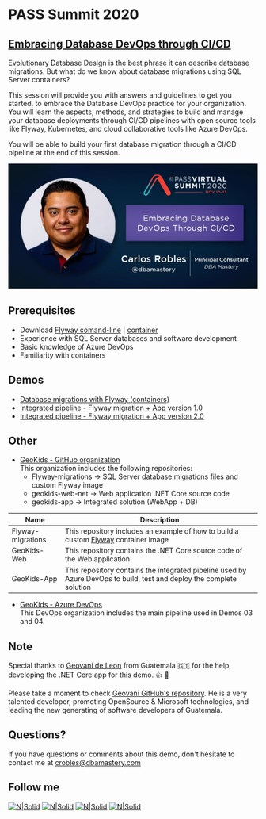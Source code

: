 # PASS Summit 2020
## [Embracing Database DevOps through CI/CD](https://www.pass.org/summit/2020/Learn/Session-Details/sid/104708)

Evolutionary Database Design is the best phrase it can describe database migrations. But what do we know about database migrations using SQL Server containers?

This session will provide you with answers and guidelines to get you started, to embrace the Database DevOps practice for your organization. You will learn the aspects, methods, and strategies to build and manage your database deployments through CI/CD pipelines with open source tools like Flyway, Kubernetes, and cloud collaborative tools like Azure DevOps.

You will be able to build your first database migration through a CI/CD pipeline at the end of this session.

[![N|Solid](./Summit-CarlosRobles-1.png)](https://bit.ly/2P33nGz)

## **Prerequisites**  
* Download [Flyway comand-line](https://flywaydb.org/download/) | [container](https://hub.docker.com/r/flyway/flyway)
* Experience with SQL Server databases and software development
* Basic knowledge of Azure DevOps
* Familiarity with containers

## **Demos**  
* [Database migrations with Flyway (containers)](Demo_01)
* [Integrated pipeline - Flyway migration + App version 1.0](Demo_02)
* [Integrated pipeline - Flyway migration + App version 2.0](Demo_03)

## **Other**  
* [GeoKids - GitHub organization](https://github.com/geo-kids)  
This organization includes the following repositories:
    * Flyway-migrations -> SQL Server database migrations files and custom Flyway image
    * geokids-web-net -> Web application .NET Core source code
    * geokids-app -> Integrated solution (WebApp + DB)
    
| Name      | Description |
| ----------- | ----------- |
| Flyway-migrations| This repository includes an example of how to build a custom [Flyway]() container image|
| GeoKids-Web| This repository contains the .NET Core source code of the Web application|
| GeoKids-App| This repository contains the integrated pipeline used by Azure DevOps to build, test and deploy the complete solution|


* [GeoKids - Azure DevOps](https://dev.azure.com/GeoKids/)  
This DevOps organization includes the main pipeline used in Demos 03 and 04.

## Note
Special thanks to [Geovani de Leon](https://www.linkedin.com/in/geovani-de-león-5a315359/) from Guatemala 🇬🇹 for the help, developing the .NET Core app for this demo. 👍 🚀

Please take a moment to check [Geovani GitHub's repository](https://github.com/yovafree). He is a very talented developer, promoting OpenSource & Microsoft technologies, and leading the new generating of software developers of Guatemala.

## Questions?
If you have questions or comments about this demo, don't hesitate to contact me at <crobles@dbamastery.com>

## Follow me
[![N|Solid](http://dbamastery.com/wp-content/uploads/2018/08/if_twitter_circle_color_107170.png)](https://twitter.com/dbamastery) [![N|Solid](http://dbamastery.com/wp-content/uploads/2018/08/if_github_circle_black_107161.png)](https://github.com/dbamaster) [![N|Solid](http://dbamastery.com/wp-content/uploads/2018/08/if_linkedin_circle_color_107178.png)](https://www.linkedin.com/in/croblesdba/) [![N|Solid](http://dbamastery.com/wp-content/uploads/2018/08/if_browser_1055104.png)](http://dbamastery.com/)
